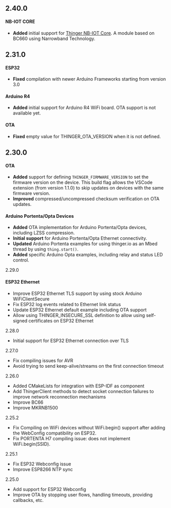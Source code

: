 ## 2.40.0

#### NB-IOT CORE

- **Added** initial support for [Thinger NB-IOT Core](https://docs.thinger.io/others/hardware/thinger32-nb-iot). A module based on BC660 using Narrowband Technology.

## 2.31.0

#### ESP32

- **Fixed** compilation with newer Arduino Frameworks starting from version 3.0

#### Arduino R4

- **Added** initial support for Arduino R4 WiFi board. OTA support is not available yet.


#### OTA

- **Fixed** empty value for THINGER_OTA_VERSION when it is not defined.


## 2.30.0

#### OTA

- **Added** support for defining `THINGER_FIRMWARE_VERSION` to set the firmware version on the device. This build flag allows the VSCode extension (from version 1.1.0) to skip updates on devices with the same firmware version.
- **Improved** compressed/uncompressed checksum verification on OTA updates.

#### Arduino Portenta/Opta Devices

- **Added** OTA implementation for Arduino Portenta/Opta devices, including LZSS compression.
- **Initial support** for Arduino Portenta/Opta Ethernet connectivity.
- **Updated** Arduino Portenta examples for using thinger.io as an Mbed thread by using `thing.start()`.
- **Added** specific Arduino Opta examples, including relay and status LED control.

2.29.0

#### ESP32 Ethernet 
- Improve ESP32 Ethernet TLS support by using stock Arduino WiFiClientSecure
- Fix ESP32 log events related to Ethernet link status
- Update ESP32 Ethernet default example including OTA support
- Allow using THINGER_INSECURE_SSL definition to allow using self-signed certificates on ESP32 Ethernet

2.28.0

- Initial support for ESP32 Ethernet connection over TLS

2.27.0

- Fix compiling issues for AVR
- Avoid trying to send keep-alive/streams on the first connection timeout

2.26.0

- Added CMakeLists for integration with ESP-IDF as component
- Add ThingerClient methods to detect socket connection failures to improve network reconnection mechanisms
- Improve BC66
- Improve MKRNB1500

2.25.2

- Fix Compiling on WiFi devices without WiFi.begin() support after adding the WebConfig compatibility on ESP32.
- Fix PORTENTA H7 compiling issue: does not implement WiFi.begin(SSID).

2.25.1

- Fix ESP32 Webconfig issue
- Improve ESP8266 NTP sync

2.25.0

- Add support for ESP32 Webconfig
- Improve OTA by stopping user flows, handling timeouts, providing callbacks, etc.
